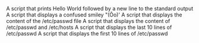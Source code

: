 A script that prints Hello World followed by a new line to the standard output
A script that displays a confused smiley "(Ôo)'
A script that displays the content of the /etc/passwd file
A script that displays the content of /etc/passwd and /etc/hosts
A script that displays the last 10 lines of /etc/passwd
A script that displays the first 10 lines of /etc/passwd
